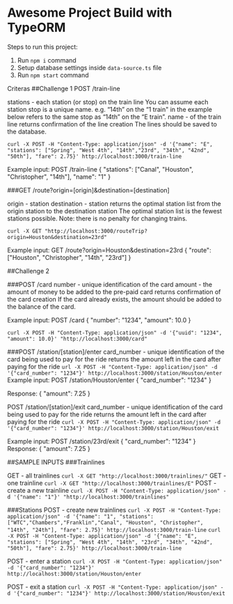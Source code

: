 # Awesome Project Build with TypeORM

Steps to run this project:

1. Run `npm i` command
2. Setup database settings inside `data-source.ts` file
3. Run `npm start` command


Criteras
##Challenge 1
POST /train-line

stations - each station (or stop) on the train line
    You can assume each station stop is a unique name. e.g. “14th” on the “1 train" in the example below refers to the same stop as “14th” on the “E train”.
name - of the train line
returns confirmation of the line creation
The lines should be saved to the database. 

```curl -X POST -H "Content-Type: application/json" -d '{"name": "E", "stations": ["Spring", "West 4th", "14th","23rd", "34th", "42nd", "50th"], "fare": 2.75}' http://localhost:3000/train-line```

Example input:
POST /train-line
{
"stations": ["Canal", "Houston", "Christopher", "14th"],
"name": "1"
}

###GET /route?origin=[origin]&destination=[destination]

origin - station
destination - station
returns the optimal station list from the origin station to the destination station
The optimal station list is the fewest stations possible. Note: there is no penalty for changing trains.

```curl -X GET "http://localhost:3000/routeTrip?origin=Houston&destination=23rd"```

Example input:
GET /route?origin=Houston&destination=23rd
{
"route": ["Houston", "Christopher", "14th", "23rd"]
}


##Challenge 2

###POST /card
number - unique identification of the card
amount - the amount of money to be added to the pre-paid card
returns confirmation of the card creation
If the card already exists, the amount should be added to the balance of the card.

Example input:
POST /card
{
"number": "1234",
"amount": 10.0
}

```curl -X POST -H "Content-Type: application/json" -d '{"uuid": "1234", "amount": 10.0}' "http://localhost:3000/card"```



###POST /station/[station]/enter
card_number - unique identification of the card being used to pay for the ride
returns the amount left in the card after paying for the ride
```url -X POST -H "Content-Type: application/json" -d '{"card_number": "1234"}' http://localhost:3000/station/Houston/enter```
Example input:
POST /station/Houston/enter
{
"card_number": "1234"
}

Response:
{
"amount": 7.25
}


POST /station/[station]/exit
card_number - unique identification of the card being used to pay for the ride
returns the amount left in the card after paying for the ride
```curl -X POST -H "Content-Type: application/json" -d '{"card_number": "1234"}' http://localhost:3000/station/Houston/exit```

Example input:
POST /station/23rd/exit
{
"card_number": "1234"
}
Response:
{
"amount": 7.25
}


##SAMPLE INPUTS
###Trainlines

GET - all trainlines
```curl -X GET "http://localhost:3000/trainlines/"```
GET - one trainline
```curl -X GET "http://localhost:3000/trainlines/E"```
POST - create a new trainline 
```curl -X POST -H "Content-Type: application/json" -d '{"name": "1"}' "http://localhost:3000/trainlines"```

###Stations
POST - create new trainlines 
```curl -X POST -H "Content-Type: application/json" -d '{"name": "1", "stations": ["WTC","Chambers","Franklin","Canal", "Houston", "Christopher", "14th", "24th"], "fare": 2.75}' http://localhost:3000/train-line```
```curl -X POST -H "Content-Type: application/json" -d '{"name": "E", "stations": ["Spring", "West 4th", "14th", "23rd", "34th", "42nd", "50th"], "fare": 2.75}' http://localhost:3000/train-line```

POST - enter a station
```curl -X POST -H "Content-Type: application/json" -d '{"card_number": "1234"}' http://localhost:3000/station/Houston/enter```

POST - exit a station 
```curl -X POST -H "Content-Type: application/json" -d '{"card_number": "1234"}' http://localhost:3000/station/Houston/exit```

